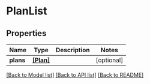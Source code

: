# PlanList


## Properties
Name | Type | Description | Notes
------------ | ------------- | ------------- | -------------
**plans** | [**[Plan]**](Plan.md) |  | [optional] 

[[Back to Model list]](../README.md#documentation-for-models) [[Back to API list]](../README.md#documentation-for-api-endpoints) [[Back to README]](../README.md)


